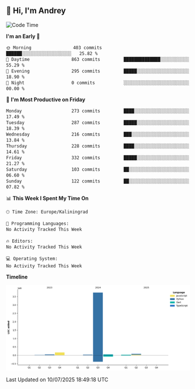 ## 👋 Hi, I'm Andrey

<!--START_SECTION:waka-->
![Code Time](http://img.shields.io/badge/Code%20Time-874%20hrs%2027%20mins-blue)

**I'm an Early 🐤** 

```text
🌞 Morning                403 commits         ██████░░░░░░░░░░░░░░░░░░░   25.82 % 
🌆 Daytime                863 commits         ██████████████░░░░░░░░░░░   55.29 % 
🌃 Evening                295 commits         █████░░░░░░░░░░░░░░░░░░░░   18.90 % 
🌙 Night                  0 commits           ░░░░░░░░░░░░░░░░░░░░░░░░░   00.00 % 
```
📅 **I'm Most Productive on Friday** 

```text
Monday                   273 commits         ████░░░░░░░░░░░░░░░░░░░░░   17.49 % 
Tuesday                  287 commits         █████░░░░░░░░░░░░░░░░░░░░   18.39 % 
Wednesday                216 commits         ███░░░░░░░░░░░░░░░░░░░░░░   13.84 % 
Thursday                 228 commits         ████░░░░░░░░░░░░░░░░░░░░░   14.61 % 
Friday                   332 commits         █████░░░░░░░░░░░░░░░░░░░░   21.27 % 
Saturday                 103 commits         ██░░░░░░░░░░░░░░░░░░░░░░░   06.60 % 
Sunday                   122 commits         ██░░░░░░░░░░░░░░░░░░░░░░░   07.82 % 
```


📊 **This Week I Spent My Time On** 

```text
🕑︎ Time Zone: Europe/Kaliningrad

💬 Programming Languages: 
No Activity Tracked This Week

🔥 Editors: 
No Activity Tracked This Week

💻 Operating System: 
No Activity Tracked This Week
```

**Timeline**

![Lines of Code chart](https://raw.githubusercontent.com/Mist3s/Mist3s/main/assets/bar_graph.png)


 Last Updated on 10/07/2025 18:49:18 UTC
<!--END_SECTION:waka-->

